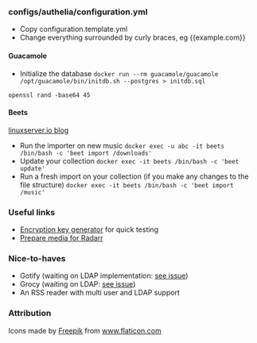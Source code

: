 ### configs/authelia/configuration.yml
* Copy configuration.template.yml
* Change everything surrounded by curly braces, eg {{example.com}}

#### Guacamole
* Initialize the database
`docker run --rm guacamole/guacamole /opt/guacamole/bin/initdb.sh --postgres > initdb.sql`

`openssl rand -base64 45`

#### Beets
[linuxserver.io blog](https://blog.linuxserver.io/2016/10/08/managing-your-music-collection-with-beets/)
* Run the importer on new music
`docker exec -u abc -it beets /bin/bash -c 'beet import /downloads'`
* Update your collection
`docker exec -it beets /bin/bash -c 'beet update'`
* Run a fresh import on your collection (if you make any changes to the file structure)
`docker exec -it beets /bin/bash -c 'beet import /music'`

### Useful links
* [Encryption key generator](https://www.allkeysgenerator.com/Random/Security-Encryption-Key-Generator.aspx) for quick testing
* [Prepare media for Radarr](https://github.com/Radarr/Radarr/wiki/Create-a-Folder-for-Each-Movie)

### Nice-to-haves
* Gotify (waiting on LDAP implementation: [see issue](https://github.com/gotify/server/issues/203))
* Grocy (waiting on LDAP:  [see issue](https://github.com/grocy/grocy/issues/207))
* An RSS reader with multi user and LDAP support

### Attribution
<div>Icons made by <a href="https://www.flaticon.com/authors/freepik" title="Freepik">Freepik</a> from <a href="https://www.flaticon.com/" title="Flaticon">www.flaticon.com</a></div>